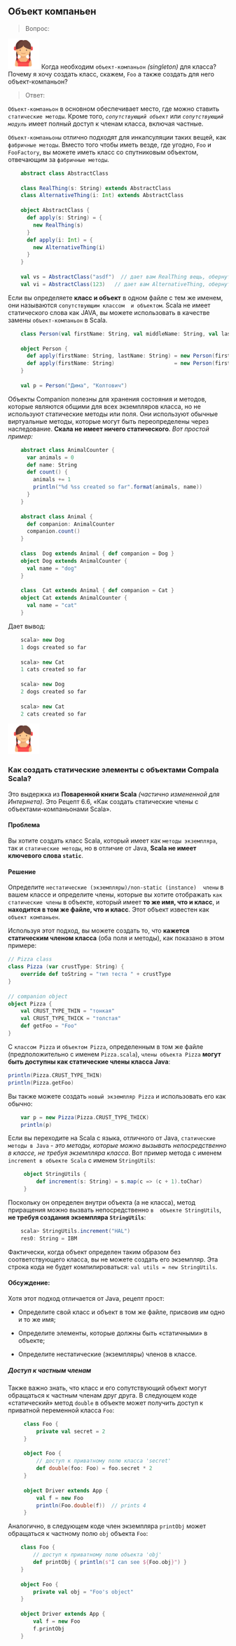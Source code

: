 ## Объект компаньен

>Вопрос:

![alt text](https://github.com/steklopod/Functions/blob/master/src/main/resources/girl.png "GIRL")
Когда необходим `объект-компаньон` _(singleton)_ для класса? Почему я хочу создать класс, скажем, 
`Foo` а также создать для него объект-компаньон?

>Ответ:

`Объект-компаньон` в основном обеспечивает место, где можно ставить `статические методы`. 
Кроме того, _`сопутствующий объект`_ или _`сопутствующий модуль`_ имеет полный доступ к членам класса, включая частные.

`Объект-компаньоны` отлично подходят для инкапсуляции таких вещей, как `фабричные методы`. 
Вместо того чтобы иметь везде, где угодно, `Foo` и `FooFactory`, вы можете иметь класс со спутниковым 
объектом, отвечающим за `фабричные методы`.

<!-- code -->
```scala
    abstract class AbstractClass
    
    class RealThing(s: String) extends AbstractClass
    class AlternativeThing(i: Int) extends AbstractClass
    
    object AbstractClass {
      def apply(s: String) = {
        new RealThing(s)
      }
      def apply(i: Int) = {
        new AlternativeThing(i)
      }
    }
    
    val vs = AbstractClass("asdf")  // дает вам RealThing вещь, обернутую поверх строки
    val vi = AbstractClass(123)   // дает вам AlternativeThing, обернутую поверх числа
```

Если вы определяете **класс и объект** в одном файле с тем же именем, они называются `сопутствующим классом 
и объектом`. Scala не имеет статического слова как JAVA, вы можете использовать в качестве замены 
`объект-компаньон` в Scala.

<!-- code -->
```scala
    class Person(val firstName: String, val middleName: String, val lastName: String) {}
    
    object Person {
      def apply(firstName: String, lastName: String) = new Person(firstName, "", lastName)
      def apply(firstName: String)                   = new Person(firstName, "", "")
    }
    
    val p = Person("Дима", "Колтович")
```

Объекты Companion полезны для хранения состояния и методов, которые являются общими для всех экземпляров 
класса, но не используют статические методы или поля. Они используют обычные виртуальные методы, 
которые могут быть переопределены через наследование. **Скала не имеет ничего статического**. 
_Вот простой пример:_

<!-- code -->
```scala
    abstract class AnimalCounter {
      var animals = 0
      def name: String
      def count() {
        animals += 1
        println("%d %ss created so far".format(animals, name))
      }
    }
    
    abstract class Animal {
      def companion: AnimalCounter
      companion.count()
    }
    
    class  Dog extends Animal { def companion = Dog }
    object Dog extends AnimalCounter {
      val name = "dog"
    }
    
    class  Cat extends Animal { def companion = Cat }
    object Cat extends AnimalCounter {
      val name = "cat"
    }
```

Дает вывод:

<!-- code -->
```scala
    scala> new Dog
    1 dogs created so far
    
    scala> new Cat
    1 cats created so far
    
    scala> new Dog
    2 dogs created so far
    
    scala> new Cat
    2 cats created so far
```

![alt text](https://github.com/steklopod/Functions/blob/master/src/main/resources/girl.png "GIRL")
### Как создать статические элементы с объектами Compala Scala?

Это выдержка из **Поваренной книги Scala** _(частично измененной для Интернета)_. 
Это Рецепт 6.6, «Как создать статические члены с объектами-компаньонами Scala».

#### Проблема

Вы хотите создать класс Scala, который имеет как `методы экземпляра`, так и `статические методы`, 
но в отличие от Java, **Scala не имеет ключевого слова `static`**.

#### Решение

Определите `нестатические (экземпляры)/non-static (instance)  члены` в вашем классе и определите члены, 
которые вы хотите отображать `как статические члены` в объекте, который имеет **то же имя, 
что и класс**, и **находится в том же файле, что и класс**. Этот объект известен как `объект компаньен`.

Используя этот подход, вы можете создать то, что **кажется статическим членом класса** (оба поля и методы), 
как показано в этом примере:

<!-- code -->
```scala
// Pizza class
class Pizza (var crustType: String) {
    override def toString = "тип теста " + crustType
}

// companion object
object Pizza {
    val CRUST_TYPE_THIN = "тонкая"
    val CRUST_TYPE_THICK = "толстая"
    def getFoo = "Foo"
}
```

С `классом Pizza` и `объектом Pizza`, определенным в том же файле (предположительно с именем `Pizza.scala`),
 `члены объекта Pizza` **могут быть доступны как статические члены класса Java**:
 
 <!-- code -->
 ```scala
 println(Pizza.CRUST_TYPE_THIN)
 println(Pizza.getFoo)
 ```
 
 Вы также можете создать `новый экземпляр Pizza` и использовать его как обычно:
 
 <!-- code -->
 ```scala
     var p = new Pizza(Pizza.CRUST_TYPE_THICK)
     println(p)
 ```
 
 Если вы переходите на Scala с языка, отличного от Java, `статические методы в Java` - _это методы, 
 которые можно вызывать непосредственно в классе, не требуя экземпляра класса_. Вот пример метода с 
 именем `increment в объекте Scala` с именем `StringUtils`:
 
 <!-- code -->
 ```scala
      object StringUtils {
          def increment(s: String) = s.map(c => (c + 1).toChar)
      }   
```

Поскольку он определен внутри объекта (а не класса), метод приращения можно вызвать непосредственно `в 
объекте StringUtils`, **не требуя создания экземпляра `StringUtils`**:

<!-- code -->
```scala
    scala> StringUtils.increment("HAL")
    res0: String = IBM
```

Фактически, когда объект определен таким образом без соответствующего класса, вы не можете создать 
его экземпляр. Эта строка кода не будет компилироваться: `val utils = new StringUtils`.


#### Обсуждение:

Хотя этот подход отличается от Java, рецепт прост:

* Определите свой класс и объект в том же файле, присвоив им одно и то же имя;

* Определите элементы, которые должны быть «статичными» в объекте;

* Определите нестатические (экземпляры) членов в классе.

##### Доступ к частным членам

Также важно знать, что класс и его сопутствующий объект могут обращаться к частным членам друг друга.
 В следующем коде «статический» метод `double` в объекте может получить доступ к приватной 
 переменной класса `Foo`:
 
 <!-- code -->
 ```scala
      class Foo {
          private val secret = 2
      }
      
      object Foo {
          // доступ к приватному полю класса 'secret'
          def double(foo: Foo) = foo.secret * 2
      }
      
      object Driver extends App {
          val f = new Foo
          println(Foo.double(f))  // prints 4
      }
```

Аналогично, в следующем коде член экземпляра `printObj` может обращаться к частному полю `obj` 
объекта `Foo`:

<!-- code -->
```scala
    class Foo {
        // доступ к приватному полю объекта 'obj'
        def printObj { println(s"I can see ${Foo.obj}") }
    }
    
    object Foo {
        private val obj = "Foo's object"
    }
    
    object Driver extends App {
        val f = new Foo
        f.printObj
    }
```



